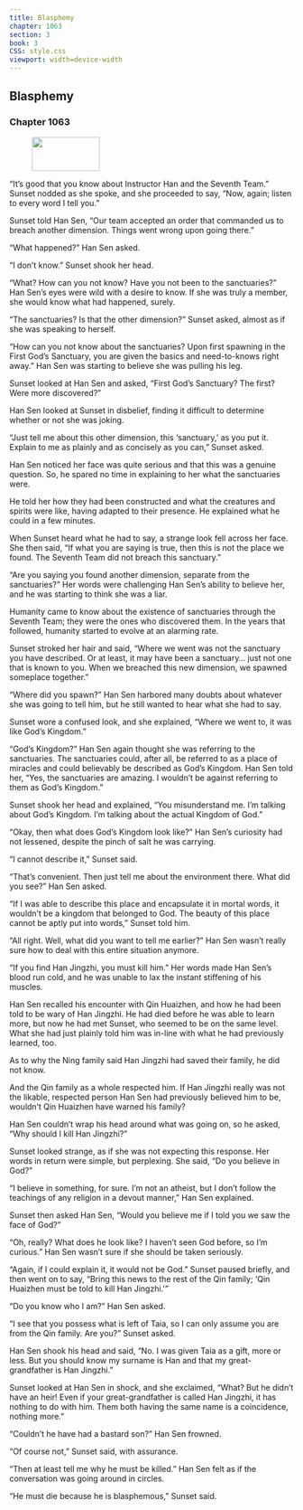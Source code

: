 ```yaml
---
title: Blasphemy
chapter: 1063
section: 3
book: 3
CSS: style.css
viewport: width=device-width
---
```


## Blasphemy

### Chapter 1063

<figure>
	<img src="../Images/gem.gif" alt="" id="gem" width="120" height="60" />
</figure>

“It’s good that you know about Instructor Han and the Seventh Team.” Sunset nodded as she spoke, and she proceeded to say, “Now, again; listen to every word I tell you.”

Sunset told Han Sen, “Our team accepted an order that commanded us to breach another dimension. Things went wrong upon going there.”

“What happened?” Han Sen asked.

“I don’t know.” Sunset shook her head.

“What? How can you not know? Have you not been to the sanctuaries?” Han Sen’s eyes were wild with a desire to know. If she was truly a member, she would know what had happened, surely.

“The sanctuaries? Is that the other dimension?” Sunset asked, almost as if she was speaking to herself.

“How can you not know about the sanctuaries? Upon first spawning in the First God’s Sanctuary, you are given the basics and need-to-knows right away.” Han Sen was starting to believe she was pulling his leg.

Sunset looked at Han Sen and asked, “First God’s Sanctuary? The first? Were more discovered?”

Han Sen looked at Sunset in disbelief, finding it difficult to determine whether or not she was joking.

“Just tell me about this other dimension, this ‘sanctuary,’ as you put it. Explain to me as plainly and as concisely as you can,” Sunset asked.

Han Sen noticed her face was quite serious and that this was a genuine question. So, he spared no time in explaining to her what the sanctuaries were.

He told her how they had been constructed and what the creatures and spirits were like, having adapted to their presence. He explained what he could in a few minutes.

When Sunset heard what he had to say, a strange look fell across her face. She then said, “If what you are saying is true, then this is not the place we found. The Seventh Team did not breach this sanctuary.”

“Are you saying you found another dimension, separate from the sanctuaries?” Her words were challenging Han Sen’s ability to believe her, and he was starting to think she was a liar.

Humanity came to know about the existence of sanctuaries through the Seventh Team; they were the ones who discovered them. In the years that followed, humanity started to evolve at an alarming rate.

Sunset stroked her hair and said, “Where we went was not the sanctuary you have described. Or at least, it may have been a sanctuary… just not one that is known to you. When we breached this new dimension, we spawned someplace together.”

“Where did you spawn?” Han Sen harbored many doubts about whatever she was going to tell him, but he still wanted to hear what she had to say.

Sunset wore a confused look, and she explained, “Where we went to, it was like God’s Kingdom.”

“God’s Kingdom?” Han Sen again thought she was referring to the sanctuaries. The sanctuaries could, after all, be referred to as a place of miracles and could believably be described as God’s Kingdom. Han Sen told her, “Yes, the sanctuaries are amazing. I wouldn’t be against referring to them as God’s Kingdom.”

Sunset shook her head and explained, “You misunderstand me. I’m talking about God’s Kingdom. I’m talking about the actual Kingdom of God.”

“Okay, then what does God’s Kingdom look like?” Han Sen’s curiosity had not lessened, despite the pinch of salt he was carrying.

“I cannot describe it,” Sunset said.

“That’s convenient. Then just tell me about the environment there. What did you see?” Han Sen asked.

“If I was able to describe this place and encapsulate it in mortal words, it wouldn’t be a kingdom that belonged to God. The beauty of this place cannot be aptly put into words,” Sunset told him.

“All right. Well, what did you want to tell me earlier?” Han Sen wasn’t really sure how to deal with this entire situation anymore.

“If you find Han Jingzhi, you must kill him.” Her words made Han Sen’s blood run cold, and he was unable to lax the instant stiffening of his muscles.

Han Sen recalled his encounter with Qin Huaizhen, and how he had been told to be wary of Han Jingzhi. He had died before he was able to learn more, but now he had met Sunset, who seemed to be on the same level. What she had just plainly told him was in-line with what he had previously learned, too.

As to why the Ning family said Han Jingzhi had saved their family, he did not know.

And the Qin family as a whole respected him. If Han Jingzhi really was not the likable, respected person Han Sen had previously believed him to be, wouldn’t Qin Huaizhen have warned his family?

Han Sen couldn’t wrap his head around what was going on, so he asked, “Why should I kill Han Jingzhi?”

Sunset looked strange, as if she was not expecting this response. Her words in return were simple, but perplexing. She said, “Do you believe in God?”

“I believe in something, for sure. I’m not an atheist, but I don’t follow the teachings of any religion in a devout manner,” Han Sen explained.

Sunset then asked Han Sen, “Would you believe me if I told you we saw the face of God?”

“Oh, really? What does he look like? I haven’t seen God before, so I’m curious.” Han Sen wasn’t sure if she should be taken seriously.

“Again, if I could explain it, it would not be God.” Sunset paused briefly, and then went on to say, “Bring this news to the rest of the Qin family; ‘Qin Huaizhen must be told to kill Han Jingzhi.'”

“Do you know who I am?” Han Sen asked.

“I see that you possess what is left of Taia, so I can only assume you are from the Qin family. Are you?” Sunset asked.

Han Sen shook his head and said, “No. I was given Taia as a gift, more or less. But you should know my surname is Han and that my great-grandfather is Han Jingzhi.”

Sunset looked at Han Sen in shock, and she exclaimed, “What? But he didn’t have an heir! Even if your great-grandfather is called Han Jingzhi, it has nothing to do with him. Them both having the same name is a coincidence, nothing more.”

“Couldn’t he have had a bastard son?” Han Sen frowned.

“Of course not,” Sunset said, with assurance.

“Then at least tell me why he must be killed.” Han Sen felt as if the conversation was going around in circles.

“He must die because he is blasphemous,” Sunset said.